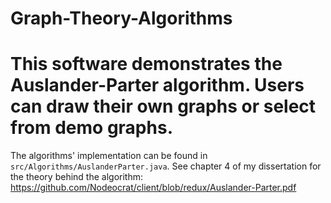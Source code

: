 # Graph-Theory-Algorithms
# This software demonstrates the Auslander-Parter algorithm. Users can draw their own graphs or select from demo graphs.

The algorithms' implementation can be found in `src/Algorithms/AuslanderParter.java`.
See chapter 4 of my dissertation for the theory behind the algorithm: https://github.com/Nodeocrat/client/blob/redux/Auslander-Parter.pdf 
